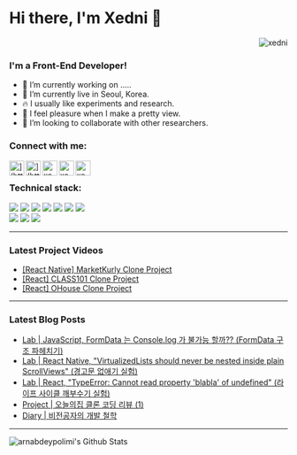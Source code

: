 # Hi there, I'm Xedni 👋

<p align="right"> <img src="https://komarev.com/ghpvc/?username=xednicoder" alt="xedni" /></p>

### I'm a Front-End Developer!

- 🧩 I’m currently working on .....
- 🏡 I’m currently live in Seoul, Korea.
- 🔥 I usually like experiments and research.
- 🦋 I feel pleasure when I make a pretty view.
- 👯 I’m looking to collaborate with other researchers.

### Connect with me:

<img align="left" alt="](https://github.com/xednicoder)[xedni.co](http://xedni.co/)" width="27px" src="[https://upload.wikimedia.org/wikipedia/commons/thumb/9/91/Octicons-mark-github.svg/1200px-Octicons-mark-github.svg.png](https://upload.wikimedia.org/wikipedia/commons/thumb/9/91/Octicons-mark-github.svg/1200px-Octicons-mark-github.svg.png)" />
<img align="left" alt="](https://velog.io/@xedni)[xedni.co](http://xedni.co/)" width="27px" src="[https://ifh.cc/g/xlfsVy.png](https://ifh.cc/g/xlfsVy.png)" />
<img align="left" alt="xednicoder | YouTube" width="27px" src="](https://www.youtube.com/channel/UCdGvd9GG87a1UuiaRWDexxQ)[https://ifh.cc/g/P5VGmh.png](https://ifh.cc/g/P5VGmh.png)" />
<img align="left" alt="xednicoder | Instagram" width="27px" src="](https://www.facebook.com/sanghyuk4/)[https://ifh.cc/g/szn8nf.png](https://ifh.cc/g/szn8nf.png)" />
<img align="left" alt="xednicoder | Instagram" width="27px" src="](https://instagram.com/halationn)[https://ifh.cc/g/CcDtJ6.png](https://ifh.cc/g/CcDtJ6.png)" />

<br>

### Technical stack:

<span>
<span>
<img src="[https://img.shields.io/badge/React_Native-20232A?style=flat&logo=ReactOS&logoColor=61DAFB](https://img.shields.io/badge/React_Native-20232A?style=flat&logo=ReactOS&logoColor=61DAFB)"/>
</span>
<span>
<img src="[https://img.shields.io/badge/React-20232A?style=flat&logo=React&logoColor=61DAFB](https://img.shields.io/badge/React-20232A?style=flat&logo=React&logoColor=61DAFB)"/>
</span>
<span>
<img src="[https://img.shields.io/badge/React_Router-1c5b89?style=flat&logo=React&logoColor=white](https://img.shields.io/badge/React_Router-1c5b89?style=flat&logo=React&logoColor=white)"/>
</span>
<span>
<img src="[https://img.shields.io/badge/Redux-593D88?style=flat&logo=React&logoColor=white](https://img.shields.io/badge/Redux-593D88?style=flat&logo=React&logoColor=white)"/>
</span>
<span>
<img src="[https://img.shields.io/badge/TypeScript-3178C6?style=flat&logo=TypeScript&logoColor=white](https://img.shields.io/badge/TypeScript-3178C6?style=flat&logo=TypeScript&logoColor=white)"/>
</span>
<span>
<img src="[https://img.shields.io/badge/JavaScript-F7DF1E?style=flat&logo=JavaScript&logoColor=black](https://img.shields.io/badge/JavaScript-F7DF1E?style=flat&logo=JavaScript&logoColor=black)"/>
</span>
<span>
<img src="[https://img.shields.io/badge/HTML-E34F26?style=flat&logo=HTML5&logoColor=white](https://img.shields.io/badge/HTML-E34F26?style=flat&logo=HTML5&logoColor=white)"/>
</span>
</span>
<br>
<span>
<span>
<img src="[https://img.shields.io/badge/CSS-FFBE00?style=flat&logo=css3&logoColor=white](https://img.shields.io/badge/CSS-FFBE00?style=flat&logo=css3&logoColor=white)"/>
</span>
<span>
<img src="[https://img.shields.io/badge/SASS-E34F26?style=flat&logo=Sass&logoColor=white](https://img.shields.io/badge/SASS-E34F26?style=flat&logo=Sass&logoColor=white)"/>
</span>
<span>
<img src="[https://img.shields.io/badge/StyledComponent-DB7093?style=flat&logo=styled-components&logoColor=white](https://img.shields.io/badge/StyledComponent-DB7093?style=flat&logo=styled%2Dcomponents&logoColor=white)"/>
</span>
</span>

---

### Latest Project Videos

- [[React Native] MarketKurly Clone Project](https://youtu.be/pBbvEsXnk7Y)
- [[React] CLASS101 Clone Project](https://youtu.be/qU5auE2DBgo)
- [[React] OHouse Clone Project](https://youtu.be/e-y7PCsRhGo)

---

### Latest Blog Posts

- [Lab | JavaScript, FormData 는 Console.log 가 불가능 할까?? (FormData 구조 파헤치기)](https://velog.io/@xedni/Lab-JavaScript-FormData)
- [Lab | React Native, "VirtualizedLists should never be nested inside plain ScrollViews" (경고문 없애기 실험)](https://velog.io/@xedni/Lab-React-Native-VirtualizedLists-should-never-be-nested-inside-plain-ScrollViews)
- [Lab | React, "TypeError: Cannot read property 'blabla' of undefined" (라이프 사이클 깨부수기 실험)](https://velog.io/@xedni/Lab-TypeError-Cannot-read-property-map-of-undefined-%EB%9D%BC%EC%9D%B4%ED%94%84-%EC%82%AC%EC%9D%B4%ED%81%B4-%EA%B9%A8%EB%B6%80%EC%88%98%EA%B8%B0)
- [Project | 오늘의집 클론 코딩 리뷰 (1)](https://velog.io/@xedni/Project-%EC%98%A4%EB%8A%98%EC%9D%98%EC%A7%91-%ED%81%B4%EB%A1%A0-%EC%BD%94%EB%94%A9-%EB%A6%AC%EB%B7%B0-1)
- [Diary | 비전공자의 개발 철학](https://velog.io/@xedni/Diary-2020-11-15)

---

<img align="left" alt="arnabdeypolimi's Github Stats" src="[https://github-readme-stats.vercel.app/api?username=xednicoder&show_icons=true&hide_border=true](https://github-readme-stats.vercel.app/api?username=xednicoder&show_icons=true&hide_border=true)" />

